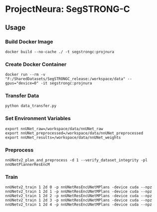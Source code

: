 # ProjectNeura: SegSTRONG-C

## Usage

### Build Docker Image

```shell
docker build --no-cache ./ -t segstrongc:projnura
```

### Create Docker Container

```shell
docker run --rm -v "F:/SharedDatasets/SegSTRONGC_release:/workspace/data" --gpus="device=0" -it segstrongc:projnura
```

### Transfer Data

```shell
python data_transfer.py
```

### Set Environment Variables

```shell
export nnUNet_raw=/workspace/data/nnUNet_raw
export nnUNet_preprocessed=/workspace/data/nnUNet_preprocessed
export nnUNet_results=/workspace/data/nnUNet_weights
```

### Preprocess

```shell
nnUNetv2_plan_and_preprocess -d 1 --verify_dataset_integrity -pl nnUNetPlannerResEncM
```

### Train

```shell
nnUNetv2_train 1 2d 0 -p nnUNetResEncUNetMPlans -device cuda --npz
nnUNetv2_train 1 2d 1 -p nnUNetResEncUNetMPlans -device cuda --npz
nnUNetv2_train 1 2d 2 -p nnUNetResEncUNetMPlans -device cuda --npz
nnUNetv2_train 1 2d 3 -p nnUNetResEncUNetMPlans -device cuda --npz
nnUNetv2_train 1 2d 4 -p nnUNetResEncUNetMPlans -device cuda --npz
```
